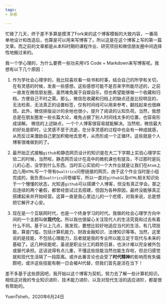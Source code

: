 ```yaml
---
tags: 
- 杂感

---
```

忙碌了几天，终于差不多算是摸清了Fork来的这个博客模板的大致内容，一番简单地设计和改造后，也算是可以用来写博客了。所以这是在这个博客上写的第一篇文章。而之前的文章都是从本科时期的课程作业、研究项目和微信朋友圈中间选择性地搬过来的。

我一个学心理的，为什么要费一些功夫用VS Code + Markdown来写博客呢。我想有以下几个原因：

1. 作为学社会心理学的，我比较喜欢看一些书和时事，结合自己的所学和关切，在有灵感的时候，发表一些感想。这些感想可能不是百来字所能尽述的，之前一直发在微信朋友圈，虽然难免属于自娱自乐，但也希望能够做一个收藏和归档，方便自己不时之需。那么，微信在收藏和归档上的缺点还是比较明显的，无法检索、无法真正的设置标签，仅有时间线可以用来参考，翻找起来也很麻烦。此外，微信排版设计的余地也很小，提升了阅读的认知负荷。当然，我想总是在朋友圈发一些长篇大论，难免占据了别人时间线太多的位置，也容易形成误解。
微信的上述缺点，一个个人博客很容易就能解决。当然啦，微信最大的好处是即时，让灵感不至于流逝，在分享灵感的过程中也会有一种成就感，从而反过来激励自己更加积极地去思考，从而形成一个正循环。这些就是个人博客很难做到的了。

2. 最开始正式接触`github`和静态网页设计的知识是在大二下学期上实验心理学实验二的时候，当然啦，静态网页设计在高中的微机课也有提及，不过那时是玩儿的心态，没学到什么东西。当时实心实验的一个大作业就是让我们在`Atom`上边儿用`HTML`写一个带有`Qualtrics`问卷链接的网页，由于这个作业当时是小组完成的，我负责`Qualtrics`问卷编写，所以一直对`github`以及`HTML`相关知识处于一个懵懂的状态，光知道`github`可以搭建个人博客，但没有真正学会。那之后连续的两个暑假，都曾经尝试过去搭建，但因为各种原因，最终没能够真正搭建起来并开始经营。这算一直是我心里边儿的一个疙瘩，对我来说，总是想把它解开才心安。

3. 现在是一个互联网时代，也是一个终身学习的时代。我做的社会心理学方向中间的一个主题叫做**现代化**，所以我也很留心关注现代人的生活究竟和过去有着什么不同。基于以上几点，我发现，要想比较好地适应当代的生活，有几项技能，算是门槛，包括计算机能力、财政金融知识、法律知识等等。当然，这里说的是技能，不包括心理能力，后者就是我的专业所以能立足于现代与未来的基础了。这几种技能呢，虽说是职业分工的趋势日甚，也决计难以完全被外包或替代承担。这话说得有点儿重，不懂这些技能当然也能生存啦，但总归感觉就和现代生活隔了一段距离。或许此番言论也会受了**时代精神**的影响而有失偏颇吧，或许这些技能有朝一日会被AI代替，但我们首先是活在当下！

差不多基于这些原因吧，我开始以这个博客为契机，努力去了解一些计算机知识。相信这对我的专业知识进阶、技术能力进阶、以及对现代生活的适应进阶，都是很有帮助的。


YuenTsheh，2020年6月24日